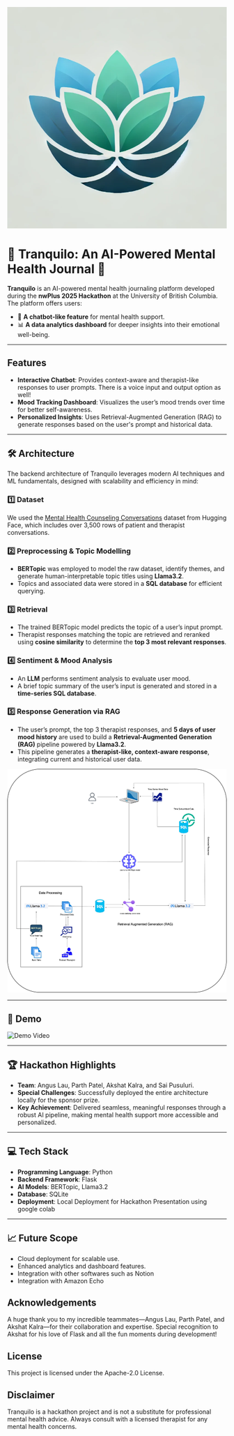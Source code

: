 
![Logo](pics/converted_image.png)



# 🌟 Tranquilo: An AI-Powered Mental Health Journal 🌟

**Tranquilo** is an AI-powered mental health journaling platform developed during the **nwPlus 2025 Hackathon** at the University of British Columbia. The platform offers users:  
- 🧠 **A chatbot-like feature** for mental health support.  
- 📊 **A data analytics dashboard** for deeper insights into their emotional well-being.

---
## Features

- **Interactive Chatbot**: Provides context-aware and therapist-like responses to user prompts. There is a voice input and output option as well!
- **Mood Tracking Dashboard**: Visualizes the user’s mood trends over time for better self-awareness.
- **Personalized Insights**: Uses Retrieval-Augmented Generation (RAG) to generate responses based on the user's prompt and historical data.

---

## 🛠️ Architecture
The backend architecture of Tranquilo leverages modern AI techniques and ML fundamentals, designed with scalability and efficiency in mind:

### 1️⃣ Dataset  
We used the [Mental Health Counseling Conversations](https://huggingface.co/datasets/Amod/mental_health_counseling_conversations) dataset from Hugging Face, which includes over 3,500 rows of patient and therapist conversations.

### 2️⃣ Preprocessing & Topic Modelling  
- **BERTopic** was employed to model the raw dataset, identify themes, and generate human-interpretable topic titles using **Llama3.2**.  
- Topics and associated data were stored in a **SQL database** for efficient querying.

### 3️⃣ Retrieval  
- The trained BERTopic model predicts the topic of a user’s input prompt.  
- Therapist responses matching the topic are retrieved and reranked using **cosine similarity** to determine the **top 3 most relevant responses**.

### 4️⃣ Sentiment & Mood Analysis  
- An **LLM** performs sentiment analysis to evaluate user mood.  
- A brief topic summary of the user’s input is generated and stored in a **time-series SQL database**.

### 5️⃣ Response Generation via RAG  
- The user’s prompt, the top 3 therapist responses, and **5 days of user mood history** are used to build a **Retrieval-Augmented Generation (RAG)** pipeline powered by **Llama3.2**.  
- This pipeline generates a **therapist-like, context-aware response**, integrating current and historical user data.

![Architecture Diagram](pics/nwPLUS_Hackathon.jpg) 

---
## 🎥 Demo

![Demo Video](pics/demo-2.gif)

---

## 🏆 Hackathon Highlights
- **Team**: Angus Lau, Parth Patel, Akshat Kalra, and Sai Pusuluri.  
- **Special Challenges**: Successfully deployed the entire architecture locally for the sponsor prize.
- **Key Achievement**: Delivered seamless, meaningful responses through a robust AI pipeline, making mental health support more accessible and personalized.

---

## 💻 Tech Stack
- **Programming Language**: Python  
- **Backend Framework**: Flask  
- **AI Models**: BERTopic, Llama3.2  
- **Database**: SQLite  
- **Deployment**: Local Deployment for Hackathon Presentation using google colab  

---

## 📈 Future Scope
- Cloud deployment for scalable use.
- Enhanced analytics and dashboard features.
- Integration with other softwares such as Notion 
- Integration with Amazon Echo

## Acknowledgements

A huge thank you to my incredible teammates—Angus Lau, Parth Patel, and Akshat Kalra—for their collaboration and expertise. Special recognition to Akshat for his love of Flask and all the fun moments during development!


## License

This project is licensed under the Apache-2.0 License.

## Disclaimer 

Tranquilo is a hackathon project and is not a substitute for professional mental health advice. Always consult with a licensed therapist for any mental health concerns.
